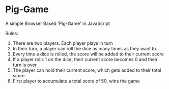 # Pig-Game
A simple Browser Based 'Pig-Game' in JavaScript

Rules:
1. There are two players. Each player plays in turn
2. In their turn, a player can roll the dice as many times as they want to.
3. Every time a dice is rolled, the score will be added to their current score
4. If a player rolls 1 on the dice, their current score becomes 0 and their turn is over
5. The player can hold their current score, which gets added to their total score
6. First player to accumulate a total score of 50, wins the game
